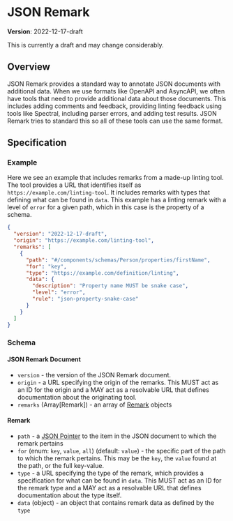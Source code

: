 # JSON Remark

**Version**: 2022-12-17-draft

This is currently a draft and may change considerably.

## Overview

JSON Remark provides a standard way to annotate JSON documents with additional data. When we use formats like OpenAPI and AsyncAPI, we often have tools that need to provide additional data about those documents. This includes adding comments and feedback, providing linting feedback using tools like Spectral, including parser errors, and adding test results. JSON Remark tries to standard this so all of these tools can use the same format.

## Specification

### Example

Here we see an example that includes remarks from a made-up linting tool. The tool provides a URL that identifies itself as `https://example.com/linting-tool`. It includes remarks with types that defining what can be found in `data`. This example has a linting remark with a level of `error` for a given path, which in this case is the property of a schema.

```json
{
  "version": "2022-12-17-draft",
  "origin": "https://example.com/linting-tool",
  "remarks": [
    {
      "path": "#/components/schemas/Person/properties/firstName",
      "for": "key",
      "type": "https://example.com/definition/linting",
      "data": {
        "description": "Property name MUST be snake case",
        "level": "error",
        "rule": "json-property-snake-case"
      }
    }
  ]
}
```

### Schema

#### JSON Remark Document

- `version` - the version of the JSON Remark document.
- `origin` - a URL specifying the origin of the remarks. This MUST act as an ID for the origin and a MAY act as a resolvable URL that defines documentation about the originating tool.
- `remarks` (Array[Remark]) - an array of [Remark](#Remark) objects

#### Remark

- `path` - a [JSON Pointer](https://www.rfc-editor.org/rfc/rfc6901) to the item in the JSON document to which the remark pertains
- `for` (enum: `key`, `value`, `all`) (default: `value`) - the specific part of the path to which the remark pertains. This may be the `key`, the `value` found at the path, or the full key-value.
- `type` - a URL specifying the type of the remark, which provides a specification for what can be found in `data`. This MUST act as an ID for the remark type and a MAY act as a resolvable URL that defines documentation about the type itself.
- `data` (object) - an object that contains remark data as defined by the `type`
